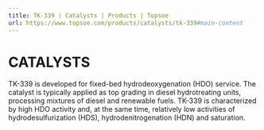 ```yaml
---
title: TK-339 | Catalysts | Products | Topsoe
url: https://www.topsoe.com/products/catalysts/tk-339#main-content
---
```


# CATALYSTS

TK-339 is developed for fixed-bed hydrodeoxygenation (HDO) service. The catalyst is typically applied as top grading in diesel hydrotreating units, processing mixtures of diesel and renewable fuels. TK-339 is characterized by high HDO activity and, at the same time, relatively low activities of hydrodesulfurization (HDS), hydrodenitrogenation (HDN) and saturation.